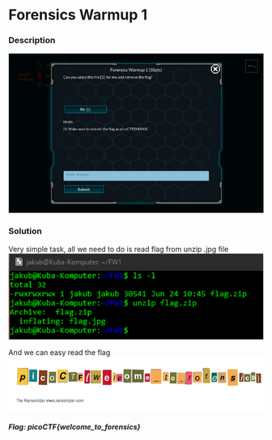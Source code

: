 # Forensics Warmup 1

### Description
![alt text](https://github.com/JakubK64/CTF-writeups/blob/master/picoCTF/Forensics/Forensics_Wamup_1/task.png)

### Solution
Very simple task, all we need to do is read flag from unzip .jpg file
![alt text](https://github.com/JakubK64/CTF-writeups/blob/master/picoCTF/Forensics/Forensics_Wamup_1/solution1.png)

And we can easy read the flag
![alt text](https://github.com/JakubK64/CTF-writeups/blob/master/picoCTF/Forensics/Forensics_Wamup_1/flag.jpg)

#### *Flag: picoCTF{welcome_to_forensics}*

